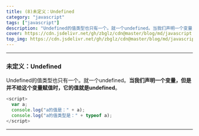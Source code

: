 ```yaml
---
title: (8)未定义：Undefined
category: "javascript"
tags: ["javascript"]
description: "Undefined的值类型也只有一个。就一个undefined。当我们声明一个变量，但是并不给这个变量赋值时，它的值就是undefined。"
cover: https://cdn.jsdelivr.net/gh/zbglz/cdn@master/blog/md/javascript.svg
top_img: https://cdn.jsdelivr.net/gh/zbglz/cdn@master/blog/md/javascript.svg
---
```


***

### 未定义：Undefined


Undefined的值类型也只有一个。就一个undefined。**当我们声明一个变量，但是并不给这个变量赋值时，它的值就是undefined**。


```js js
<script>
  var a;
  console.log("a的值是：" + a);
  console.log("a的值类型是：" + typeof a);
</script>
```


***